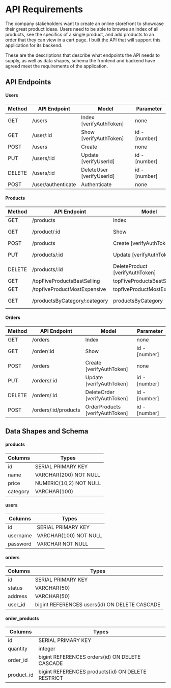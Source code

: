 # API Requirements

The company stakeholders want to create an online storefront to showcase their great product ideas. Users need to be able to browse an index of all products, see the specifics of a single product, and add products to an order that they can view in a cart page. I built the API that will support this application for its backend.

These are the descriptions that describe what endpoints the API needs to supply, as well as data shapes, schema the frontend and backend have agreed meet the requirements of the application.

## API Endpoints

#### Users

| Method | API Endpoint        | Model                                  | Parameter     |
| ------ | ------------------- | -------------------------------------- | ------------- |
| GET    | /users              | Index [verifyAuthToken]                | none          |                    
| GET    | /user/:id           | Show [verifyAuthToken]                 | id - [number] |
| POST   | /users              | Create                                 | none          | 
| PUT    | /users/:id          | Update [verifyUserId]                  | id - [number] |
| DELETE | /users/:id          | DeleteUser [verifyUserId]              | id - [number] |
| POST   | /user/authenticate  | Authenticate                           | none          |

#### Products

| Method | API Endpoint                   | Model                                         | Parameter           |                                                         
| ------ | ------------------------------ | --------------------------------------------- | ------------------- |
| GET    | /products                      | Index                                         | none                |                                                  
| GET    | /product/:id                   | Show                                          | id - [number]       |                                               
| POST   | /products                      | Create [verifyAuthToken]                      | none                |
| PUT    | /products/:id                  | Update [verifyAuthToken]                      | id - [number]       | 
| DELETE | /products/:id                  | DeleteProduct [verifyAuthToken]               | id - [number]       |                                                       
| GET    | /topFiveProductsBestSelling    | topFiveProductsBestSelling                    | none                |
| GET    | /topfiveProductMostExpensive   | topfiveProductMostExpensive                   | none                | 
| GET    | /productsByCategory/:category  | productsByCategory                            | category - [string] |                                                       

#### Orders

| Method | API Endpoint               | Model                                                                   | Parameter     |                          
| ------ | -------------------------- | ----------------------------------------------------------------------- | ------------- | 
| GET    | /orders                    | Index                                                                   | none          |                                  
| GET    | /order/:id                 | Show                                                                    | id - [number] |                                  
| POST   | /orders                    | Create [verifyAuthToken]                                                | none          |             
| PUT    | /orders/:id                | Update [verifyAuthToken]                                                | id - [number] | 
| DELETE | /orders/:id                | DeleteOrder [verifyAuthToken]                                           | id - [number] |                                
| POST   | /orders/:id/products       | OrderProducts [verifyAuthToken]                                         | id - [number] |                                   

## Data Shapes and Schema

#### products

| Columns  | Types                  |
| -------- | ---------------------- |
| id       | SERIAL PRIMARY KEY     |
| name     | VARCHAR(200) NOT NULL  |
| price    | NUMERIC(10,2) NOT NULL |
| category | VARCHAR(100)           |

#### users

| Columns    | Types                |
| ---------- | -------------------- |
| id         | SERIAL PRIMARY KEY   |
| username   | VARCHAR(100) NOT NULL|
| password   | VARCHAR NOT NULL     |

#### orders

| Columns                    | Types                                         |
| -------------------------- | --------------------------------------------- |
| id                         | SERIAL PRIMARY KEY                            |
| status                     | VARCHAR(50)                                   |
| address                    | VARCHAR(50)                                   |
| user_id                    | bigint REFERENCES users(id) ON DELETE CASCADE |

#### order_products

| Columns    | Types                                             |
| ---------- | ------------------------------------------------- |
| id         | SERIAL PRIMARY KEY                                |
| quantity   | integer                                           |
| order_id   | bigint REFERENCES orders(id) ON DELETE CASCADE    |
| product_id | bigint REFERENCES products(id) ON DELETE RESTRICT |
